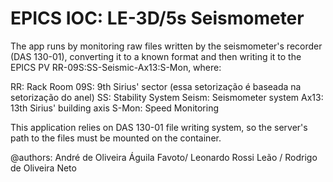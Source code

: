 # EPICS IOC: LE-3D/5s Seismometer

The app runs by monitoring raw files written by the seismometer's recorder (DAS 130-01), converting it to a known format and then writing it to the EPICS PV RR-09S:SS-Seismic-Ax13:S-Mon, where:

RR: Rack Room
09S: 9th Sirius' sector (essa setorização é baseada na setorização do anel)
SS: Stability System
Seism: Seismometer system
Ax13: 13th Sirius' building axis
S-Mon: Speed Monitoring

This application relies on DAS 130-01 file writing system, so the server's path to the files must be mounted on the container.

@authors: André de Oliveira Águila Favoto/ Leonardo Rossi Leão / Rodrigo de Oliveira Neto 
